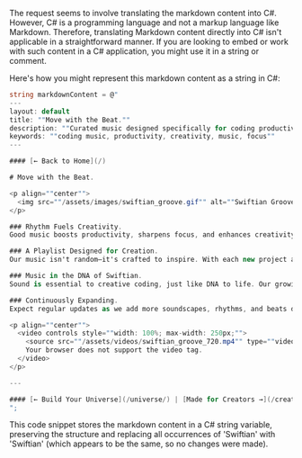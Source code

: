 The request seems to involve translating the markdown content into C#. However, C# is a programming language and not a markup language like Markdown. Therefore, translating Markdown content directly into C# isn't applicable in a straightforward manner. If you are looking to embed or work with such content in a C# application, you might use it in a string or comment. 

Here's how you might represent this markdown content as a string in C#:

```csharp
string markdownContent = @"
---
layout: default
title: ""Move with the Beat.""
description: ""Curated music designed specifically for coding productivity and creative focus. Enhance your workflow with rhythm.""
keywords: ""coding music, productivity, creativity, music, focus""
---

#### [← Back to Home](/)

# Move with the Beat.

<p align=""center"">
  <img src=""/assets/images/swiftian_groove.gif"" alt=""Swiftian Groove"" style=""width: 100%; max-width: 250px; height: auto;"">
</p>

### Rhythm Fuels Creativity.
Good music boosts productivity, sharpens focus, and enhances creativity. Swiftian incorporates carefully curated soundscapes that synchronize perfectly with your coding rhythm.

### A Playlist Designed for Creation.
Our music isn't random—it's crafted to inspire. With each new project and story, you'll find new beats, tunes, and rhythms, tailored specifically for your creative journey.

### Music in the DNA of Swiftian.
Sound is essential to creative coding, just like DNA to life. Our growing collection of original tracks and soundscapes ensures you'll always have something fresh to move your creativity forward.

### Continuously Expanding.
Expect regular updates as we add more soundscapes, rhythms, and beats designed exclusively to power your coding experience.

<p align=""center"">
  <video controls style=""width: 100%; max-width: 250px;"">
    <source src=""/assets/videos/swiftian_groove_720.mp4"" type=""video/mp4"">
    Your browser does not support the video tag.
  </video>
</p>

---

#### [← Build Your Universe](/universe/) | [Made for Creators →](/creators/)
";
```

This code snippet stores the markdown content in a C# string variable, preserving the structure and replacing all occurrences of 'Swiftian' with 'Swiftian' (which appears to be the same, so no changes were made).
